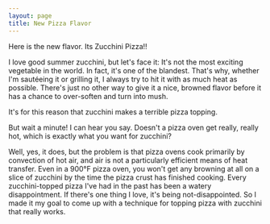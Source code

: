 ```yaml
---
layout: page
title: New Pizza Flavor
---
```


Here is the new flavor.
 Its Zucchini Pizza!!

 I love good summer zucchini, but let's face it: It's not the most exciting vegetable in the world. In fact, it's one of the blandest. That's why, whether I'm sautéeing it or grilling it, I always try to hit it with as much heat as possible. There's just no other way to give it a nice, browned flavor before it has a chance to over-soften and turn into mush.

It's for this reason that zucchini makes a terrible pizza topping.

But wait a minute! I can hear you say. Doesn't a pizza oven get really, really hot, which is exactly what you want for zucchini?

Well, yes, it does, but the problem is that pizza ovens cook primarily by convection of hot air, and air is not a particularly efficient means of heat transfer. Even in a 900°F pizza oven, you won't get any browning at all on a slice of zucchini by the time the pizza crust has finished cooking. Every zucchini-topped pizza I've had in the past has been a watery disappointment. If there's one thing I love, it's being not-disappointed. So I made it my goal to come up with a technique for topping pizza with zucchini that really works.